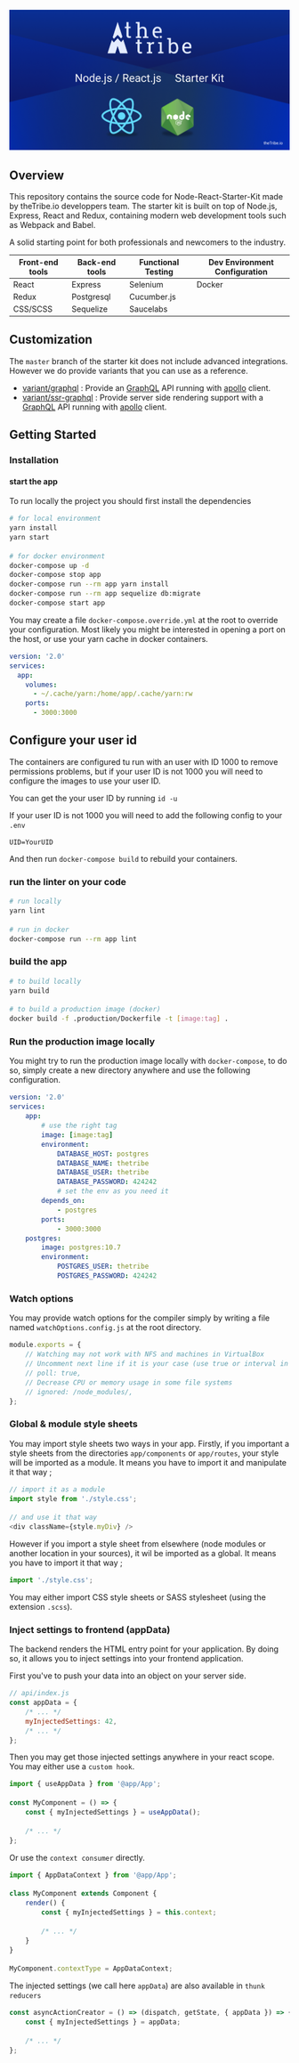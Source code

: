 ![StarterKitBanner](app/images/StarterKitTheTribe.png)

## Overview

This repository contains the source code for Node-React-Starter-Kit made by theTribe.io developpers team.
The starter kit is built on top of Node.js, Express, React and Redux, containing modern web development tools such as Webpack and Babel.

A solid starting point for both professionals and newcomers to the industry.

|**Front-end tools**|**Back-end tools**|**Functional Testing**|**Dev Environment Configuration**|
|---|---|---|---|
|React|Express|Selenium|Docker|
|Redux|Postgresql|Cucumber.js|
|CSS/SCSS|Sequelize|Saucelabs|

## Customization

The `master` branch of the starter kit does not include advanced integrations.
However we do provide variants that you can use as a reference.

* [variant/graphql](https://github.com/thetribeio/node-react-starter-kit/tree/variant/graphql) : 
Provide an [GraphQL][gql] API running with [apollo][apollo] client. 
* [variant/ssr-graphql](https://github.com/thetribeio/node-react-starter-kit/tree/variant/ssr-graphql) : 
Provide server side rendering support with a [GraphQL][gql] API running with [apollo][apollo] client.

[gql]: https://graphql.org
[apollo]: https://www.apollographql.com/docs/react/

## Getting Started

### Installation

#### start the app

To run locally the project you should first install the dependencies

```bash
# for local environment
yarn install
yarn start

# for docker environment
docker-compose up -d
docker-compose stop app
docker-compose run --rm app yarn install
docker-compose run --rm app sequelize db:migrate
docker-compose start app
```

You may create a file `docker-compose.override.yml` at the root to override your configuration.
Most likely you might be interested in opening a port on the host, or use your yarn cache in docker containers.

```yaml
version: '2.0'
services:
  app:
    volumes:
      - ~/.cache/yarn:/home/app/.cache/yarn:rw
    ports:
      - 3000:3000
```


## Configure your user id

The containers are configured tu run with an user with ID 1000 to remove permissions problems, but if your user ID is
not 1000 you will need to configure the images to use your user ID.

You can get the your user ID by running `id -u`

If your user ID is not 1000 you will need to add the following config to your `.env`

```
UID=YourUID
```

And then run `docker-compose build` to rebuild your containers.

### run the linter on your code

```bash
# run locally
yarn lint

# run in docker
docker-compose run --rm app lint
```

### build the app

```bash
# to build locally
yarn build

# to build a production image (docker)
docker build -f .production/Dockerfile -t [image:tag] .
```

### Run the production image locally

You might try to run the production image locally with `docker-compose`, to do so, simply create a new directory anywhere and use the following configuration.

```yaml
version: '2.0'
services:
    app:
        # use the right tag
        image: [image:tag]
        environment:
            DATABASE_HOST: postgres
            DATABASE_NAME: thetribe
            DATABASE_USER: thetribe
            DATABASE_PASSWORD: 424242
            # set the env as you need it
        depends_on:
            - postgres
        ports:
            - 3000:3000
    postgres:
        image: postgres:10.7
        environment:
            POSTGRES_USER: thetribe
            POSTGRES_PASSWORD: 424242
```

### Watch options

You may provide watch options for the compiler simply by writing a file named `watchOptions.config.js` at the root directory.

```js
module.exports = {
    // Watching may not work with NFS and machines in VirtualBox
    // Uncomment next line if it is your case (use true or interval in milliseconds)
    // poll: true,
    // Decrease CPU or memory usage in some file systems
    // ignored: /node_modules/,
};
```

### Global & module style sheets

You may import style sheets two ways in your app.
Firstly, if you important a style sheets from the directories `app/components` or `app/routes`,
your style will be imported as a module.
It means you have to import it and manipulate it that way ;

```js
// import it as a module
import style from './style.css';

// and use it that way
<div className={style.myDiv} />
```

However if you import a style sheet from elsewhere (node modules or another location in your sources),
it wil be imported as a global. It means you have to import it that way ;

```js
import './style.css';
```

You may either import CSS style sheets or SASS stylesheet (using the extension `.scss`).

### Inject settings to frontend (appData)

The backend renders the HTML entry point for your application.
By doing so, it allows you to inject settings into your frontend application.

First you've to push your data into an object on your server side.

```js
// api/index.js
const appData = {
    /* ... */
    myInjectedSettings: 42,
    /* ... */
};
```

Then you may get those injected settings anywhere in your react scope.
You may either use a `custom hook`.

```js
import { useAppData } from '@app/App';

const MyComponent = () => {
    const { myInjectedSettings } = useAppData();

    /* ... */
};
```

Or use the `context consumer` directly.

```js
import { AppDataContext } from '@app/App';

class MyComponent extends Component {
    render() {
        const { myInjectedSettings } = this.context;

        /* ... */
    }
}

MyComponent.contextType = AppDataContext;
```

The injected settings (we call here `appData`) are also available in `thunk reducers`

```js
const asyncActionCreator = () => (dispatch, getState, { appData }) => {
    const { myInjectedSettings } = appData;

    /* ... */
};
```
